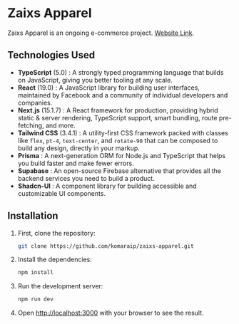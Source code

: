 # Zaixs Apparel

Zaixs Apparel is an ongoing e-commerce project. [Website Link](https://project.komaraip.com/zaixsapparel/).

## Technologies Used

- **TypeScript** (5.0) : A strongly typed programming language that builds on JavaScript, giving you better tooling at any scale.
- **React** (19.0) : A JavaScript library for building user interfaces, maintained by Facebook and a community of individual developers and companies.
- **Next.js** (15.1.7) : A React framework for production, providing hybrid static & server rendering, TypeScript support, smart bundling, route pre-fetching, and more.
- **Tailwind CSS** (3.4.1) : A utility-first CSS framework packed with classes like `flex`, `pt-4`, `text-center`, and `rotate-90` that can be composed to build any design, directly in your markup.
- **Prisma** : A next-generation ORM for Node.js and TypeScript that helps you build faster and make fewer errors.
- **Supabase** : An open-source Firebase alternative that provides all the backend services you need to build a product.
- **Shadcn-UI** : A component library for building accessible and customizable UI components.

## Installation

1. First, clone the repository:
   ```bash
   git clone https://github.com/komaraip/zaixs-apparel.git
   ```
2. Install the dependencies:
   ```bash
   npm install
   ```
3. Run the development server:
   ```bash
   npm run dev
   ```
4. Open [http://localhost:3000](http://localhost:3000) with your browser to see the result.
